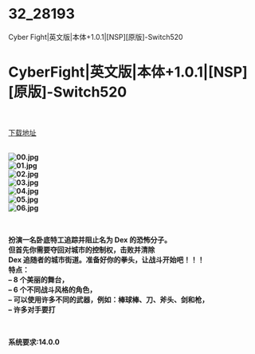# 32_28193
Cyber​​ Fight|英文版|本体+1.0.1|[NSP][原版]-Switch520
# Cyber​​ Fight|英文版|本体+1.0.1|[NSP][原版]-Switch520
 <br/></br>
[下载地址](https://www.switch520.cc/article/28193 "下载地址")
<br/></br>

<p><strong><img title="00.jpg" src="https://www.switch520.cc/muke_img/2022_03_14_f90b3d73049fa.jpg" alt="00.jpg"></strong><br>
<strong><img title="01.jpg" src="https://www.switch520.cc/muke_img/2022_03_14_1098db7a2e20a.jpg" alt="01.jpg"></strong><br>
<strong><img title="02.jpg" src="https://www.switch520.cc/muke_img/2022_03_14_d30da47dd7ac7.jpg" alt="02.jpg"></strong><br>
<strong><img title="03.jpg" src="https://www.switch520.cc/muke_img/2022_03_14_80986f8a83b43.jpg" alt="03.jpg"></strong><br>
<strong><img title="04.jpg" src="https://www.switch520.cc/muke_img/2022_03_14_cf70934217f24.jpg" alt="04.jpg"></strong><br>
<strong><img title="05.jpg" src="https://www.switch520.cc/muke_img/2022_03_14_ab1d469e0c249.jpg" alt="05.jpg"></strong><br>
<strong><img title="06.jpg" src="https://www.switch520.cc/muke_img/2022_03_14_9bc24b5f81be2.jpg" alt="06.jpg">&nbsp;</strong></p>
<p>&nbsp;</p>
<p><strong>扮演一名卧底特工追踪并阻止名为 Dex 的恐怖分子。</strong><br>
<strong>但首先你需要夺回对城市的控制权，击败并清除</strong><br>
<strong>Dex 追随者的城市街道。准备好你的拳头，让战斗开始吧！！！</strong><br>
<strong>特点：</strong><br>
<strong>– 8 个美丽的舞台，</strong><br>
<strong>– 6 个不同战斗风格的角色，</strong><br>
<strong>– 可以使用许多不同的武器，例如：棒球棒、刀、斧头、剑和枪，</strong><br>
<strong>– 许多对手要打</strong></p>
<p>&nbsp;</p>
<p><strong>系统要求:14.0.0</strong></p>



